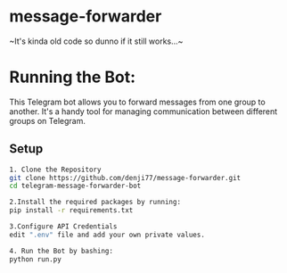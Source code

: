 # message-forwarder
~It's kinda old code so dunno if it still works...~

# Running the Bot:
This Telegram bot allows you to forward messages from one group to another. It's a handy tool for managing communication between different groups on Telegram.

## Setup

```bash
1. Clone the Repository
git clone https://github.com/denji77/message-forwarder.git
cd telegram-message-forwarder-bot

2.Install the required packages by running:
pip install -r requirements.txt

3.Configure API Credentials
edit ".env" file and add your own private values.

4. Run the Bot by bashing:
python run.py
